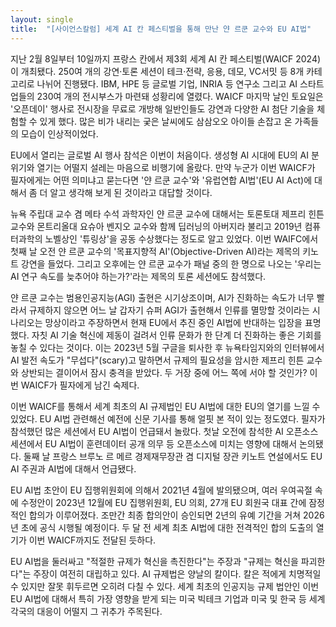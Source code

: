 ```yaml
---
layout: single
title:  "[사이언스칼럼] 세계 AI 칸 페스티벌을 통해 만난 얀 르쿤 교수와 EU AI법"
---
```


지난 2월 8일부터 10일까지 프랑스 칸에서 제3회 세계 AI 칸 페스티벌(WAICF 2024)이 개최됐다. 250여 개의 강연·토론 세션이 테크·전략, 응용, 데모, VC서밋 등 8개 카테고리로 나뉘어 진행됐다. IBM, HPE 등 글로벌 기업, INRIA 등 연구소 그리고 AI 스타트업들의 230여 개의 전시부스가 마련돼 성황리에 열렸다. WAICF 마지막 날인 토요일은 '오픈데이' 행사로 전시장을 무료로 개방해 일반인들도 강연과 다양한 AI 첨단 기술을 체험할 수 있게 했다. 많은 비가 내리는 궂은 날씨에도 삼삼오오 아이들 손잡고 온 가족들의 모습이 인상적이었다.

EU에서 열리는 글로벌 AI 행사 참석은 이번이 처음이다. 생성형 AI 시대에 EU의 AI 분위기와 열기는 어떨지 설레는 마음으로 비행기에 올랐다. 만약 누군가 이번 WAICF가 필자에게는 어떤 의미냐고 묻는다면 '얀 르쿤 교수'와 '유럽연합 AI법'(EU AI Act)에 대해서 좀 더 알고 생각해 보게 된 것이라고 대답할 것이다.

뉴욕 주립대 교수 겸 메타 수석 과학자인 얀 르쿤 교수에 대해서는 토론토대 제프리 힌튼 교수와 몬트리올대 요슈아 벤지오 교수와 함께 딥러닝의 아버지라 불리고 2019년 컴퓨터과학의 노벨상인 '튜링상'을 공동 수상했다는 정도로 알고 있었다. 이번 WAIFC에서 첫째 날 오전 얀 르쿤 교수의 '목표지향적 AI'(Objective-Driven AI)라는 제목의 키노트 강연을 들었다. 그리고 오후에는 얀 르쿤 교수가 패널 중의 한 명으로 나오는 '우리는 AI 연구 속도를 늦추어야 하는가?'라는 제목의 토론 세션에도 참석했다.

얀 르쿤 교수는 범용인공지능(AGI) 출현은 시기상조이며, AI가 진화하는 속도가 너무 빨라서 규제하지 않으면 어느 날 갑자기 슈퍼 AGI가 출현해서 인류를 멸망할 것이라는 시나리오는 망상이라고 주장하면서 현재 EU에서 추진 중인 AI법에 반대하는 입장을 표명했다. 자칫 AI 기술 혁신에 제동이 걸려서 인류 문화가 한 단계 더 진화하는 좋은 기회를 놓칠 수 있다는 것이다. 이는 2023년 5월 구글을 퇴사한 후 뉴욕타임지와의 인터뷰에서 AI 발전 속도가 "무섭다"(scary)고 말하면서 규제의 필요성을 암시한 제프리 힌튼 교수와 상반되는 결이어서 잠시 충격을 받았다. 두 거장 중에 어느 쪽에 서야 할 것인가? 이번 WAICF가 필자에게 남긴 숙제다.

이번 WAICF를 통해서 세계 최초의 AI 규제법인 EU AI법에 대한 EU의 열기를 느낄 수 있었다. EU AI법 관련해선 예전에 신문 기사를 통해 얼핏 본 적이 있는 정도였다. 필자가 참석했던 많은 세션에서 EU AI법이 언급돼서 놀랐다. 첫날 오전에 참석한 AI 오픈소스 세션에서 EU AI법이 훈련데이터 공개 의무 등 오픈소스에 미치는 영향에 대해서 논의됐다. 둘째 날 프랑스 브루노 르 메르 경제재무장관 겸 디지털 장관 키노트 연설에서도 EU AI 주권과 AI법에 대해서 언급됐다.

EU AI법 초안이 EU 집행위원회에 의해서 2021년 4월에 발의됐으며, 여러 우여곡절 속에 수정안이 2023년 12월에 EU 집행위원회, EU 의회, 27개 EU 회원국 대표 간에 잠정적인 합의가 이루어졌다. 조만간 최종 합의안이 승인되면 2년의 유예 기간을 거쳐 2026년 초에 공식 시행될 예정이다. 두 달 전 세계 최초 AI법에 대한 전격적인 합의 도출의 열기가 이번 WAICF까지도 전달된 듯하다.

EU AI법을 둘러싸고 "적절한 규제가 혁신을 촉진한다"는 주장과 "규제는 혁신을 파괴한다"는 주장이 여전히 대립하고 있다. AI 규제법은 양날의 칼이다. 칼은 적에게 치명적일 수 있지만 잘못 휘두르면 오히려 다칠 수 있다. 세계 최초의 인공지능 규제 법안인 이번 EU AI법에 대해서 특히 가장 영향을 받게 되는 미국 빅테크 기업과 미국 및 한국 등 세계 각국의 대응이 어떨지 그 귀추가 주목된다.

